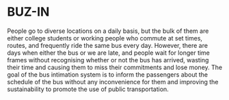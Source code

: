 # BUZ-IN
People go to diverse locations on a daily basis, but the bulk of them are either college students or working people who commute at set times, routes, and frequently ride the same bus every day. However, there are days when either the bus or we are late, and people wait for longer time frames without recognising whether or not the bus has arrived, wasting their time and causing them to miss their commitments and lose money. 
The goal of the bus intimation system is to  inform the passengers about the schedule of the bus without any inconvenience for them and improving the sustainability to promote the use of public transportation.
